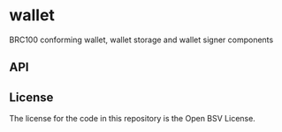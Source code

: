 # wallet

BRC100 conforming wallet, wallet storage and wallet signer components

## API

<!--#region ts2md-api-merged-here-->

<!--#endregion ts2md-api-merged-here-->

## License

The license for the code in this repository is the Open BSV License.
